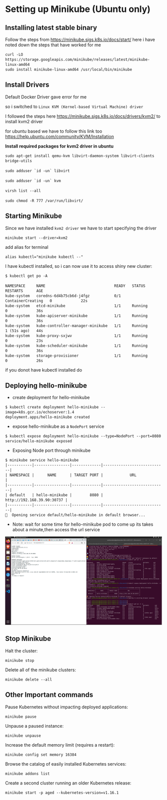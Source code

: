 # Setting up Minikube (Ubuntu only)

## Installing latest stable binary 


Follow the steps from https://minikube.sigs.k8s.io/docs/start/ 
here i have noted down the steps that have worked for me

```
curl -LO https://storage.googleapis.com/minikube/releases/latest/minikube-linux-amd64
sudo install minikube-linux-amd64 /usr/local/bin/minikube
```

## Install Drivers 

Default Docker Driver gave error for me 

so i switched to `Linux KVM (Kernel-based Virtual Machine) driver`

I followed the steps here https://minikube.sigs.k8s.io/docs/drivers/kvm2/ to install kvm2 driver 

for ubuntu based we have to follow this link too https://help.ubuntu.com/community/KVM/Installation

**Install required packages for kvm2 driver in ubuntu**

```
sudo apt-get install qemu-kvm libvirt-daemon-system libvirt-clients bridge-utils

sudo adduser `id -un` libvirt

sudo adduser `id -un` kvm

virsh list --all

sudo chmod -R 777 /var/run/libvirt/

```

## Starting Minikube 

Since we have installed `kvm2 driver` we have to start specifying the driver 

```
minikube start --driver=kvm2
```

add alias for terminal
```
alias kubectl="minikube kubectl --"
```


I have kubectl installed, so i can now use it to access shiny new cluster:
```
$ kubectl get po -A

NAMESPACE     NAME                               READY   STATUS              RESTARTS      AGE
kube-system   coredns-6d4b75cb6d-j4fgz           0/1     ContainerCreating   0             22s
kube-system   etcd-minikube                      1/1     Running             0             36s
kube-system   kube-apiserver-minikube            1/1     Running             0             36s
kube-system   kube-controller-manager-minikube   1/1     Running             1 (51s ago)   44s
kube-system   kube-proxy-sxjwv                   1/1     Running             0             23s
kube-system   kube-scheduler-minikube            1/1     Running             0             36s
kube-system   storage-provisioner                1/1     Running             0             26s

```
if you donot have kubectl installed do 


## Deploying hello-minikube

- create deployment for hello-minikube
```
$ kubectl create deployment hello-minikube --image=k8s.gcr.io/echoserver:1.4
deployment.apps/hello-minikube created
```
- expose hello-minikube as a `NodePort` service 
```
$ kubectl expose deployment hello-minikube --type=NodePort --port=8080
service/hello-minikube exposed
```
- Exposing Node port through minikube 
```
$ minikube service hello-minikube
|-----------|----------------|-------------|----------------------------|
| NAMESPACE |      NAME      | TARGET PORT |            URL             |
|-----------|----------------|-------------|----------------------------|
| default   | hello-minikube |        8080 | http://192.168.39.90:30737 |
|-----------|----------------|-------------|----------------------------|
🎉  Opening service default/hello-minikube in default browser...
```

- Note: wait for some time for hello-minikube pod to come up its takes about a minute,then access the url service 

![Website through minikube](./images/1k8s_server.png)

## Stop Minikube 



Halt the cluster:

```
minikube stop
```
Delete all of the minikube clusters:

```
minikube delete --all
```

## Other Important commands 
Pause Kubernetes without impacting deployed applications:
```
minikube pause
```
Unpause a paused instance:

```
minikube unpause
```

Increase the default memory limit (requires a restart):

```
minikube config set memory 16384
```
Browse the catalog of easily installed Kubernetes services:

```
minikube addons list
```
Create a second cluster running an older Kubernetes release:

```
minikube start -p aged --kubernetes-version=v1.16.1
```
